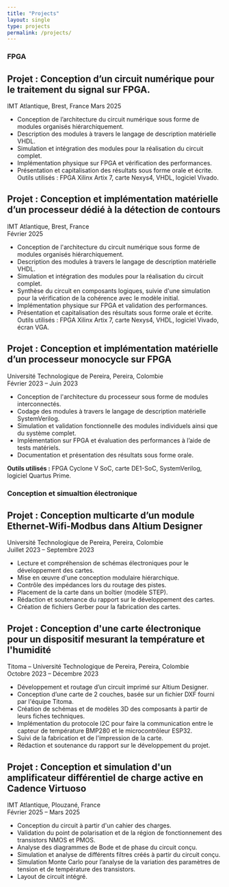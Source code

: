 ```yaml
---
title: "Projects"
layout: single
type: projects
permalink: /projects/
---
```


### FPGA 

## Projet : Conception d’un circuit numérique pour le traitement du signal sur FPGA.
IMT Atlantique, Brest, France 
Mars 2025

- Conception de l’architecture du circuit numérique sous forme de modules organisés hiérarchiquement.
- Description des modules à travers le langage de description matérielle VHDL.
- Simulation et intégration des modules pour la réalisation du circuit complet.
- Implémentation physique sur FPGA et vérification des performances.
- Présentation et capitalisation des résultats sous forme orale et écrite.  
  Outils utilisés : FPGA Xilinx Artix 7, carte Nexys4, VHDL, logiciel Vivado.

## Projet : Conception et implémentation matérielle d’un processeur dédié à la détection de contours  
IMT Atlantique, Brest, France  
Février 2025 

- Conception de l'architecture du circuit numérique sous forme de modules organisés hiérarchiquement.  
- Description des modules à travers le langage de description matérielle VHDL.  
- Simulation et intégration des modules pour la réalisation du circuit complet.  
- Synthèse du circuit en composants logiques, suivie d'une simulation pour la vérification de la cohérence avec le modèle initial.  
- Implémentation physique sur FPGA et validation des performances.  
- Présentation et capitalisation des résultats sous forme orale et écrite.      
  Outils utilisés : FPGA Xilinx Artix 7, carte Nexys4, VHDL, logiciel Vivado, écran VGA.

## Projet : Conception et implémentation matérielle d’un processeur monocycle sur FPGA  
Université Technologique de Pereira, Pereira, Colombie  
Février 2023 – Juin 2023

- Conception de l'architecture du processeur sous forme de modules interconnectés.  
- Codage des modules à travers le langage de description matérielle SystemVerilog.  
- Simulation et validation fonctionnelle des modules individuels ainsi que du système complet.  
- Implémentation sur FPGA et évaluation des performances à l’aide de tests matériels.  
- Documentation et présentation des résultats sous forme orale.  

**Outils utilisés :** FPGA Cyclone V SoC, carte DE1-SoC, SystemVerilog, logiciel Quartus Prime.

### Conception et simualtion électronique 

## Projet : Conception multicarte d’un module Ethernet-Wifi-Modbus dans Altium Designer  
Université Technologique de Pereira, Pereira, Colombie  
Juillet 2023 – Septembre 2023

- Lecture et compréhension de schémas électroniques pour le développement des cartes.  
- Mise en œuvre d'une conception modulaire hiérarchique.  
- Contrôle des impédances lors du routage des pistes.  
- Placement de la carte dans un boîtier (modèle STEP).  
- Rédaction et soutenance du rapport sur le développement des cartes.  
- Création de fichiers Gerber pour la fabrication des cartes.

## Projet : Conception d'une carte électronique pour un dispositif mesurant la température et l'humidité  
Titoma – Université Technologique de Pereira, Pereira, Colombie  
Octobre 2023 – Décembre 2023

- Développement et routage d’un circuit imprimé sur Altium Designer.  
- Conception d’une carte de 2 couches, basée sur un fichier DXF fourni par l'équipe Titoma.  
- Création de schémas et de modèles 3D des composants à partir de leurs fiches techniques.  
- Implémentation du protocole I2C pour faire la communication entre le capteur de température BMP280 et le microcontrôleur ESP32.  
- Suivi de la fabrication et de l'impression de la carte.  
- Rédaction et soutenance du rapport sur le développement du projet.

## Projet : Conception et simulation d'un amplificateur différentiel de charge active en Cadence Virtuoso  
IMT Atlantique, Plouzané, France  
Février 2025 – Mars 2025

- Conception du circuit à partir d'un cahier des charges.  
- Validation du point de polarisation et de la région de fonctionnement des transistors NMOS et PMOS.  
- Analyse des diagrammes de Bode et de phase du circuit conçu.  
- Simulation et analyse de différents filtres créés à partir du circuit conçu.  
- Simulation Monte Carlo pour l’analyse de la variation des paramètres de tension et de température des transistors.  
- Layout de circuit intégré.







